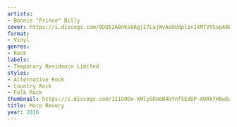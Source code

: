 ```yaml
---
artists:
- Bonnie "Prince" Billy
cover: https://i.discogs.com/0DQ52A8nKs6RgjI7LajWvAoOUdplznIXMTVYSapA0BE/rs:fit/g:sm/q:90/h:380/w:380/czM6Ly9kaXNjb2dz/LWRhdGFiYXNlLWlt/YWdlcy9SLTg0ODU0/MzQtMTQ2MjU0NTU3/Ni0yODY4LmpwZWc.jpeg
format:
- Vinyl
genres:
- Rock
labels:
- Temporary Residence Limited
styles:
- Alternative Rock
- Country Rock
- Folk Rock
thumbnail: https://i.discogs.com/1I1GOOx-XMlySOUoB4bYnfSEdDP-AORkYHbwEwq1cIE/rs:fit/g:sm/q:40/h:150/w:150/czM6Ly9kaXNjb2dz/LWRhdGFiYXNlLWlt/YWdlcy9SLTg0ODU0/MzQtMTQ2MjU0NTU3/Ni0yODY4LmpwZWc.jpeg
title: More Revery
year: 2016
---
```


